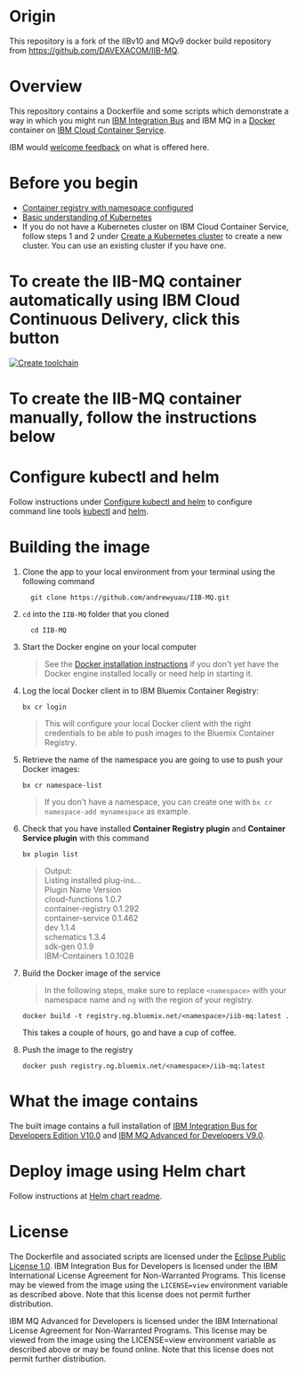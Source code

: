 # Origin

This repository is a fork of the IIBv10 and MQv9 docker build repository from https://github.com/DAVEXACOM/IIB-MQ.

# Overview

This repository contains a Dockerfile and some scripts which demonstrate a way in which you might run [IBM Integration Bus](http://www-03.ibm.com/software/products/en/ibm-integration-bus) and IBM MQ in a [Docker](https://www.docker.com/whatisdocker/) container on [IBM Cloud Container Service](https://www.ibm.com/cloud/container-service).

IBM would [welcome feedback](#issues-and-contributions) on what is offered here.

# Before you begin

* [Container registry with namespace configured](https://console.bluemix.net/docs/services/Registry/registry_setup_cli_namespace.html)
* [Basic understanding of Kubernetes](https://kubernetes.io/docs/tutorials/kubernetes-basics/)
* If you do not have a Kubernetes cluster on IBM Cloud Container Service, follow steps 1 and 2 under [Create a Kubernetes cluster](https://console.bluemix.net/docs/tutorials/scalable-webapp-kubernetes.html#deploy-a-scalable-web-application-on-kubernetes) to create a new cluster. You can use an existing cluster if you have one.

# To create the IIB-MQ container automatically using IBM Cloud Continuous Delivery, click this button
[![Create toolchain](https://console.bluemix.net/devops/graphics/create_toolchain_button.png)](https://console.bluemix.net/devops/setup/deploy/?repository=https%3A//github.com/andrewyuau/IIB-MQ)

# To create the IIB-MQ container manually, follow the instructions below

# Configure kubectl and helm

Follow instructions under [Configure kubectl and helm](https://console.bluemix.net/docs/tutorials/scalable-webapp-kubernetes.html#deploy-a-scalable-web-application-on-kubernetes) to configure command line tools [kubectl](https://kubernetes.io/docs/user-guide/kubectl-overview/) and [helm](https://helm.sh/).

# Building the image

1. Clone the app to your local environment from your terminal using the following command

    ```
      git clone https://github.com/andrewyuau/IIB-MQ.git
    ```

2. `cd` into the `IIB-MQ` folder that you cloned

    ```
      cd IIB-MQ
    ```

3. Start the Docker engine on your local computer
   > See the [Docker installation instructions](https://docs.docker.com/engine/installation/) if you don't yet have the Docker engine installed locally or need help in starting it.

4. Log the local Docker client in to IBM Bluemix Container Registry:

   ```
   bx cr login
   ```

   > This will configure your local Docker client with the right credentials to be able to push images to the Bluemix Container Registry.

5. Retrieve the name of the namespace you are going to use to push your Docker images:

   ```
   bx cr namespace-list
   ```

   > If you don't have a namespace, you can create one with `bx cr namespace-add mynamespace` as example.

6. Check that you have installed **Container Registry plugin** and **Container Service plugin** with this command
    ```
    bx plugin list
    ```
    > Output:   
          Listing installed plug-ins...           
          Plugin Name          Version   
          cloud-functions      1.0.7   
          container-registry   0.1.292   
          container-service    0.1.462   
          dev                  1.1.4   
          schematics           1.3.4   
          sdk-gen              0.1.9   
          IBM-Containers       1.0.1028 

7. Build the Docker image of the service

   > In the following steps, make sure to replace `<namespace>` with your namespace name and `ng` with the region of your registry.

   ```
   docker build -t registry.ng.bluemix.net/<namespace>/iib-mq:latest .   
   ```
   This takes a couple of hours, go and have a cup of coffee.

8. Push the image to the registry

   ```
   docker push registry.ng.bluemix.net/<namespace>/iib-mq:latest
   ```



# What the image contains

The built image contains a full installation of [IBM Integration Bus for Developers Edition V10.0](https://ibm.biz/iibdevedn) and [IBM MQ Advanced for Developers V9.0](https://www.ibm.com/au-en/marketplace/secure-messaging).  

# Deploy image using Helm chart

Follow instructions at [Helm chart readme](https://github.com/andrewyuau/IIB-MQ/tree/master/chart/iibmq).

# License

The Dockerfile and associated scripts are licensed under the [Eclipse Public License 1.0](./LICENSE). IBM Integration Bus for Developers is licensed under the IBM International License Agreement for Non-Warranted Programs. This license may be viewed from the image using the `LICENSE=view` environment variable as described above. Note that this license does not permit further distribution.


IBM MQ Advanced for Developers is licensed under the IBM International License Agreement for Non-Warranted Programs. This license may be viewed from the image using the LICENSE=view environment variable as described above or may be found online. Note that this license does not permit further distribution.
